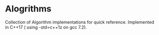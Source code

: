 # Alogrithms
Collection of Algorithm implementations for quick reference.
Implemented in C++17 ( using -std=c++1z on gcc 7.2).
